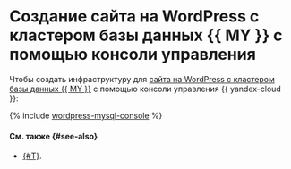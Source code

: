 # Создание сайта на WordPress с кластером базы данных {{ MY }} с помощью консоли управления

Чтобы создать инфраструктуру для [сайта на WordPress с кластером базы данных {{ MY }}](index.md) c помощью консоли управления {{ yandex-cloud }}:

{% include [wordpress-mysql-console](../../_tutorials/applied/wordpress-mysql-console.md) %}

#### См. также {#see-also}

* [{#T}](terraform.md).